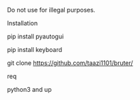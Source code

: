 Do not use for illegal purposes.


Installation


pip install pyautogui

pip install keyboard

git clone https://github.com/taazi1101/bruter/


req

python3 and up
